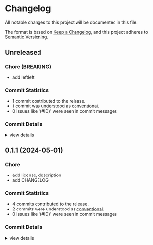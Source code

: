 # Changelog

All notable changes to this project will be documented in this file.

The format is based on [Keep a Changelog](https://keepachangelog.com/en/1.0.0/),
and this project adheres to [Semantic Versioning](https://semver.org/spec/v2.0.0.html).

## Unreleased

### Chore (BREAKING)

 - <csr-id-df2467a29cffcad6007535a762a665b83f824f70/> add leftleft

### Commit Statistics

<csr-read-only-do-not-edit/>

 - 1 commit contributed to the release.
 - 1 commit was understood as [conventional](https://www.conventionalcommits.org).
 - 0 issues like '(#ID)' were seen in commit messages

### Commit Details

<csr-read-only-do-not-edit/>

<details><summary>view details</summary>

 * **Uncategorized**
    - Add leftleft ([`df2467a`](https://github.com/brooksmtownsend/smart-releaser-demo/commit/df2467a29cffcad6007535a762a665b83f824f70))
</details>

## 0.1.1 (2024-05-01)

<csr-id-6a4175457c0005e2cee7b7f7179541eee8c4a8f4/>
<csr-id-cf11bf4da4533629af8076901845dad8dc76d4e5/>

### Chore

 - <csr-id-6a4175457c0005e2cee7b7f7179541eee8c4a8f4/> add license, description
 - <csr-id-cf11bf4da4533629af8076901845dad8dc76d4e5/> add CHANGELOG

### Commit Statistics

<csr-read-only-do-not-edit/>

 - 4 commits contributed to the release.
 - 2 commits were understood as [conventional](https://www.conventionalcommits.org).
 - 0 issues like '(#ID)' were seen in commit messages

### Commit Details

<csr-read-only-do-not-edit/>

<details><summary>view details</summary>

 * **Uncategorized**
    - Release brooksmtownsend-smartrelease-demo-mylibc v0.1.1, brooksmtownsend-smartrelease-demo-mylibb v0.1.1, brooksmtownsend-smartrelease-demo-myliba v0.2.0, brooksmtownsend-smartrelease-demo-mybin v0.2.0, safety bump brooksmtownsend-smartrelease-demo-mybin v0.2.0 ([`17245da`](https://github.com/brooksmtownsend/smart-releaser-demo/commit/17245da9b8314f93de4d5b9bc699fe8f00f60400))
    - Add license, description ([`6a41754`](https://github.com/brooksmtownsend/smart-releaser-demo/commit/6a4175457c0005e2cee7b7f7179541eee8c4a8f4))
    - Add CHANGELOG ([`cf11bf4`](https://github.com/brooksmtownsend/smart-releaser-demo/commit/cf11bf4da4533629af8076901845dad8dc76d4e5))
    - Initial commit ([`7a18cd2`](https://github.com/brooksmtownsend/smart-releaser-demo/commit/7a18cd2c94aa6209f2664ed70605078abea980a4))
</details>

